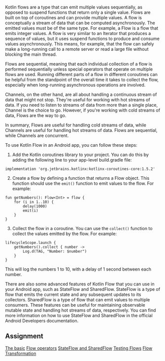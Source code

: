 Kotlin flows are a type that can emit multiple values sequentially, as opposed to suspend functions that return only a single value. Flows are built on top of coroutines and can provide multiple values. A flow is conceptually a stream of data that can be computed asynchronously. The emitted values must be of the same type. For example, a Flow<Int> is a flow that emits integer values. A flow is very similar to an Iterator that produces a sequence of values, but it uses suspend functions to produce and consume values asynchronously. This means, for example, that the flow can safely make a long-running call to a remote server or read a large file without blocking the main thread.

Flows are sequential, meaning that each individual collection of a flow is performed sequentially unless special operators that operate on multiple flows are used. Running different parts of a flow in different coroutines can be helpful from the standpoint of the overall time it takes to collect the flow, especially when long-running asynchronous operations are involved.

Channels, on the other hand, are all about handling a continuous stream of data that might not stop. They're useful for working with hot streams of data. If you need to listen to streams of data from more than a single place, Channel is the choice to go. However, if you're working with cold streams of data, Flows are the way to go.

In summary, Flows are useful for handling cold streams of data, while Channels are useful for handling hot streams of data. Flows are sequential, while Channels are concurrent.

To use Kotlin Flow in an Android app, you can follow these steps:

1. Add the Kotlin coroutines library to your project. You can do this by adding the following line to your app-level build.gradle file:

```implementation 'org.jetbrains.kotlinx:kotlinx-coroutines-core:1.5.2'```

2. Create a flow by defining a function that returns a Flow<T> object. This function should use the `emit()` function to emit values to the flow. For example:

```
fun getNumbers(): Flow<Int> = flow {
    for (i in 1..10) {
        delay(1000)
        emit(i)
    }
}
```

3. Collect the flow in a coroutine. You can use the `collect()` function to collect the values emitted by the flow. For example:

```
lifecycleScope.launch {
    getNumbers().collect { number ->
        Log.d(TAG, "Number: $number")
    }
}
```

This will log the numbers 1 to 10, with a delay of 1 second between each number.

There are also some advanced features of Kotlin Flow that you can use in your Android app, such as StateFlow and SharedFlow. StateFlow is a type of flow that emits the current state and any subsequent updates to its collectors. SharedFlow is a type of flow that can emit values to multiple consumers. These features can be useful for maintaining observable mutable state and handling hot streams of data, respectively. You can find more information on how to use StateFlow and SharedFlow in the official Android Developers documentation.


## Assignment
[The basic](https://invidious.lunar.icu/watch?v=ZX8VsqNO_Ss&list=PLQkwcJG4YTCQHCppNAQmLsj_jW38rU9sC&index=0)
[Flow operators](https://invidious.lunar.icu/watch?v=ZX8VsqNO_Ss&list=PLQkwcJG4YTCQHCppNAQmLsj_jW38rU9sC&index=1)
[StateFlow and SharedFlow](https://invidious.lunar.icu/watch?v=ZX8VsqNO_Ss&list=PLQkwcJG4YTCQHCppNAQmLsj_jW38rU9sC&index=2)
[Testing Flows](https://invidious.lunar.icu/watch?v=ZX8VsqNO_Ss&list=PLQkwcJG4YTCQHCppNAQmLsj_jW38rU9sC&index=3)
[Flow Transformation](https://invidious.lunar.icu/watch?v=ZX8VsqNO_Ss&list=PLQkwcJG4YTCQHCppNAQmLsj_jW38rU9sC&index=4)